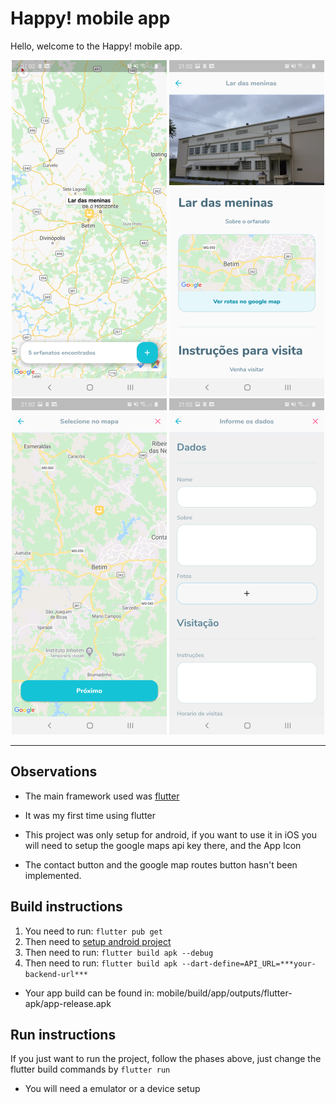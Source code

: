 # Happy! mobile app

Hello, welcome to the Happy! mobile app.

<div align="center">
<img src="docs/image1.png">
<img src="docs/image2.png">
<img src="docs/image3.png">
<img src="docs/image4.png">
</div>

---

## Observations

- The main framework used was [flutter](https://flutter.dev/)

- It was my first time using flutter

- This project was only setup for android, if you want to use it in iOS you will
  need to setup the google maps api key there,
  and the App Icon

- The contact button and the google map routes button hasn't been implemented.

## Build instructions

1. You need to run: `flutter pub get`
2. Then need to [setup android project](https://github.com/LorenzooG/happy-nlw/tree/main/mobile/android)
3. Then need to run: `flutter build apk --debug`
4. Then need to run: `flutter build apk --dart-define=API_URL=***your-backend-url***`

- Your app build can be found in: mobile/build/app/outputs/flutter-apk/app-release.apk

## Run instructions

If you just want to run the project, follow the phases above, just change the flutter build commands
by `flutter run`

- You will need a emulator or a device setup
